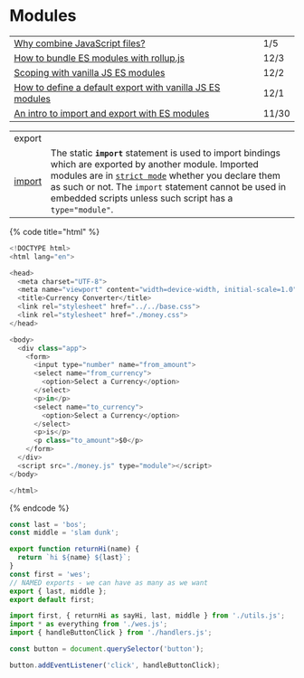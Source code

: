# Modules

|  |  |
| :--- | :--- |
| [Why combine JavaScript files?](https://gomakethings.com/why-combine-javascript-files/) | 1/5 |
| [How to bundle ES modules with rollup.js](https://gomakethings.com/how-to-bundle-es-modules-with-rollup.js/) | 12/3 |
| [Scoping with vanilla JS ES modules](https://gomakethings.com/scoping-with-vanilla-js-es-modules/) | 12/2 |
| [How to define a default export with vanilla JS ES modules](https://gomakethings.com/how-to-define-a-default-export-with-vanilla-js-es-modules/) | 12/1 |
| [An intro to import and export with ES modules](https://gomakethings.com/an-intro-to-import-and-export-with-es-modules/) | 11/30 |

|  |  |
| :--- | :--- |
| export |  |
| [import](https://developer.mozilla.org/en-US/docs/Web/JavaScript/Reference/Statements/import) | The static **`import`** statement is used to import bindings which are exported by another module. Imported modules are in [`strict mode`](https://developer.mozilla.org/en-US/docs/Web/JavaScript/Reference/Strict_mode) whether you declare them as such or not. The `import` statement cannot be used in embedded scripts unless such script has a `type="module"`. |

{% code title="html" %}
```javascript
<!DOCTYPE html>
<html lang="en">

<head>
  <meta charset="UTF-8">
  <meta name="viewport" content="width=device-width, initial-scale=1.0">
  <title>Currency Converter</title>
  <link rel="stylesheet" href="../../base.css">
  <link rel="stylesheet" href="./money.css">
</head>

<body>
  <div class="app">
    <form>
      <input type="number" name="from_amount">
      <select name="from_currency">
        <option>Select a Currency</option>
      </select>
      <p>in</p>
      <select name="to_currency">
        <option>Select a Currency</option>
      </select>
      <p>is</p>
      <p class="to_amount">$0</p>
    </form>
  </div>
  <script src="./money.js" type="module"></script>
</body>

</html>

```
{% endcode %}

```javascript
const last = 'bos';
const middle = 'slam dunk';

export function returnHi(name) {
  return `hi ${name} ${last}`;
}
const first = 'wes';
// NAMED exports - we can have as many as we want
export { last, middle };
export default first;

```

```javascript
import first, { returnHi as sayHi, last, middle } from './utils.js';
import * as everything from './wes.js';
import { handleButtonClick } from './handlers.js';

const button = document.querySelector('button');

button.addEventListener('click', handleButtonClick);

```

